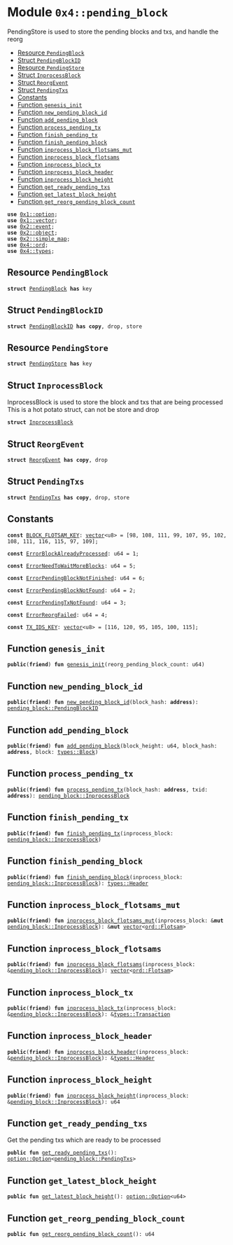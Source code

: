 
<a name="0x4_pending_block"></a>

# Module `0x4::pending_block`

PendingStore is used to store the pending blocks and txs, and handle the reorg


-  [Resource `PendingBlock`](#0x4_pending_block_PendingBlock)
-  [Struct `PendingBlockID`](#0x4_pending_block_PendingBlockID)
-  [Resource `PendingStore`](#0x4_pending_block_PendingStore)
-  [Struct `InprocessBlock`](#0x4_pending_block_InprocessBlock)
-  [Struct `ReorgEvent`](#0x4_pending_block_ReorgEvent)
-  [Struct `PendingTxs`](#0x4_pending_block_PendingTxs)
-  [Constants](#@Constants_0)
-  [Function `genesis_init`](#0x4_pending_block_genesis_init)
-  [Function `new_pending_block_id`](#0x4_pending_block_new_pending_block_id)
-  [Function `add_pending_block`](#0x4_pending_block_add_pending_block)
-  [Function `process_pending_tx`](#0x4_pending_block_process_pending_tx)
-  [Function `finish_pending_tx`](#0x4_pending_block_finish_pending_tx)
-  [Function `finish_pending_block`](#0x4_pending_block_finish_pending_block)
-  [Function `inprocess_block_flotsams_mut`](#0x4_pending_block_inprocess_block_flotsams_mut)
-  [Function `inprocess_block_flotsams`](#0x4_pending_block_inprocess_block_flotsams)
-  [Function `inprocess_block_tx`](#0x4_pending_block_inprocess_block_tx)
-  [Function `inprocess_block_header`](#0x4_pending_block_inprocess_block_header)
-  [Function `inprocess_block_height`](#0x4_pending_block_inprocess_block_height)
-  [Function `get_ready_pending_txs`](#0x4_pending_block_get_ready_pending_txs)
-  [Function `get_latest_block_height`](#0x4_pending_block_get_latest_block_height)
-  [Function `get_reorg_pending_block_count`](#0x4_pending_block_get_reorg_pending_block_count)


<pre><code><b>use</b> <a href="">0x1::option</a>;
<b>use</b> <a href="">0x1::vector</a>;
<b>use</b> <a href="">0x2::event</a>;
<b>use</b> <a href="">0x2::object</a>;
<b>use</b> <a href="">0x2::simple_map</a>;
<b>use</b> <a href="ord.md#0x4_ord">0x4::ord</a>;
<b>use</b> <a href="types.md#0x4_types">0x4::types</a>;
</code></pre>



<a name="0x4_pending_block_PendingBlock"></a>

## Resource `PendingBlock`



<pre><code><b>struct</b> <a href="pending_block.md#0x4_pending_block_PendingBlock">PendingBlock</a> <b>has</b> key
</code></pre>



<a name="0x4_pending_block_PendingBlockID"></a>

## Struct `PendingBlockID`



<pre><code><b>struct</b> <a href="pending_block.md#0x4_pending_block_PendingBlockID">PendingBlockID</a> <b>has</b> <b>copy</b>, drop, store
</code></pre>



<a name="0x4_pending_block_PendingStore"></a>

## Resource `PendingStore`



<pre><code><b>struct</b> <a href="pending_block.md#0x4_pending_block_PendingStore">PendingStore</a> <b>has</b> key
</code></pre>



<a name="0x4_pending_block_InprocessBlock"></a>

## Struct `InprocessBlock`

InprocessBlock is used to store the block and txs that are being processed
This is a hot potato struct, can not be store and drop


<pre><code><b>struct</b> <a href="pending_block.md#0x4_pending_block_InprocessBlock">InprocessBlock</a>
</code></pre>



<a name="0x4_pending_block_ReorgEvent"></a>

## Struct `ReorgEvent`



<pre><code><b>struct</b> <a href="pending_block.md#0x4_pending_block_ReorgEvent">ReorgEvent</a> <b>has</b> <b>copy</b>, drop
</code></pre>



<a name="0x4_pending_block_PendingTxs"></a>

## Struct `PendingTxs`



<pre><code><b>struct</b> <a href="pending_block.md#0x4_pending_block_PendingTxs">PendingTxs</a> <b>has</b> <b>copy</b>, drop, store
</code></pre>



<a name="@Constants_0"></a>

## Constants


<a name="0x4_pending_block_BLOCK_FLOTSAM_KEY"></a>



<pre><code><b>const</b> <a href="pending_block.md#0x4_pending_block_BLOCK_FLOTSAM_KEY">BLOCK_FLOTSAM_KEY</a>: <a href="">vector</a>&lt;u8&gt; = [98, 108, 111, 99, 107, 95, 102, 108, 111, 116, 115, 97, 109];
</code></pre>



<a name="0x4_pending_block_ErrorBlockAlreadyProcessed"></a>



<pre><code><b>const</b> <a href="pending_block.md#0x4_pending_block_ErrorBlockAlreadyProcessed">ErrorBlockAlreadyProcessed</a>: u64 = 1;
</code></pre>



<a name="0x4_pending_block_ErrorNeedToWaitMoreBlocks"></a>



<pre><code><b>const</b> <a href="pending_block.md#0x4_pending_block_ErrorNeedToWaitMoreBlocks">ErrorNeedToWaitMoreBlocks</a>: u64 = 5;
</code></pre>



<a name="0x4_pending_block_ErrorPendingBlockNotFinished"></a>



<pre><code><b>const</b> <a href="pending_block.md#0x4_pending_block_ErrorPendingBlockNotFinished">ErrorPendingBlockNotFinished</a>: u64 = 6;
</code></pre>



<a name="0x4_pending_block_ErrorPendingBlockNotFound"></a>



<pre><code><b>const</b> <a href="pending_block.md#0x4_pending_block_ErrorPendingBlockNotFound">ErrorPendingBlockNotFound</a>: u64 = 2;
</code></pre>



<a name="0x4_pending_block_ErrorPendingTxNotFound"></a>



<pre><code><b>const</b> <a href="pending_block.md#0x4_pending_block_ErrorPendingTxNotFound">ErrorPendingTxNotFound</a>: u64 = 3;
</code></pre>



<a name="0x4_pending_block_ErrorReorgFailed"></a>



<pre><code><b>const</b> <a href="pending_block.md#0x4_pending_block_ErrorReorgFailed">ErrorReorgFailed</a>: u64 = 4;
</code></pre>



<a name="0x4_pending_block_TX_IDS_KEY"></a>



<pre><code><b>const</b> <a href="pending_block.md#0x4_pending_block_TX_IDS_KEY">TX_IDS_KEY</a>: <a href="">vector</a>&lt;u8&gt; = [116, 120, 95, 105, 100, 115];
</code></pre>



<a name="0x4_pending_block_genesis_init"></a>

## Function `genesis_init`



<pre><code><b>public</b>(<b>friend</b>) <b>fun</b> <a href="pending_block.md#0x4_pending_block_genesis_init">genesis_init</a>(reorg_pending_block_count: u64)
</code></pre>



<a name="0x4_pending_block_new_pending_block_id"></a>

## Function `new_pending_block_id`



<pre><code><b>public</b>(<b>friend</b>) <b>fun</b> <a href="pending_block.md#0x4_pending_block_new_pending_block_id">new_pending_block_id</a>(block_hash: <b>address</b>): <a href="pending_block.md#0x4_pending_block_PendingBlockID">pending_block::PendingBlockID</a>
</code></pre>



<a name="0x4_pending_block_add_pending_block"></a>

## Function `add_pending_block`



<pre><code><b>public</b>(<b>friend</b>) <b>fun</b> <a href="pending_block.md#0x4_pending_block_add_pending_block">add_pending_block</a>(block_height: u64, block_hash: <b>address</b>, block: <a href="types.md#0x4_types_Block">types::Block</a>)
</code></pre>



<a name="0x4_pending_block_process_pending_tx"></a>

## Function `process_pending_tx`



<pre><code><b>public</b>(<b>friend</b>) <b>fun</b> <a href="pending_block.md#0x4_pending_block_process_pending_tx">process_pending_tx</a>(block_hash: <b>address</b>, txid: <b>address</b>): <a href="pending_block.md#0x4_pending_block_InprocessBlock">pending_block::InprocessBlock</a>
</code></pre>



<a name="0x4_pending_block_finish_pending_tx"></a>

## Function `finish_pending_tx`



<pre><code><b>public</b>(<b>friend</b>) <b>fun</b> <a href="pending_block.md#0x4_pending_block_finish_pending_tx">finish_pending_tx</a>(inprocess_block: <a href="pending_block.md#0x4_pending_block_InprocessBlock">pending_block::InprocessBlock</a>)
</code></pre>



<a name="0x4_pending_block_finish_pending_block"></a>

## Function `finish_pending_block`



<pre><code><b>public</b>(<b>friend</b>) <b>fun</b> <a href="pending_block.md#0x4_pending_block_finish_pending_block">finish_pending_block</a>(inprocess_block: <a href="pending_block.md#0x4_pending_block_InprocessBlock">pending_block::InprocessBlock</a>): <a href="types.md#0x4_types_Header">types::Header</a>
</code></pre>



<a name="0x4_pending_block_inprocess_block_flotsams_mut"></a>

## Function `inprocess_block_flotsams_mut`



<pre><code><b>public</b>(<b>friend</b>) <b>fun</b> <a href="pending_block.md#0x4_pending_block_inprocess_block_flotsams_mut">inprocess_block_flotsams_mut</a>(inprocess_block: &<b>mut</b> <a href="pending_block.md#0x4_pending_block_InprocessBlock">pending_block::InprocessBlock</a>): &<b>mut</b> <a href="">vector</a>&lt;<a href="ord.md#0x4_ord_Flotsam">ord::Flotsam</a>&gt;
</code></pre>



<a name="0x4_pending_block_inprocess_block_flotsams"></a>

## Function `inprocess_block_flotsams`



<pre><code><b>public</b>(<b>friend</b>) <b>fun</b> <a href="pending_block.md#0x4_pending_block_inprocess_block_flotsams">inprocess_block_flotsams</a>(inprocess_block: &<a href="pending_block.md#0x4_pending_block_InprocessBlock">pending_block::InprocessBlock</a>): <a href="">vector</a>&lt;<a href="ord.md#0x4_ord_Flotsam">ord::Flotsam</a>&gt;
</code></pre>



<a name="0x4_pending_block_inprocess_block_tx"></a>

## Function `inprocess_block_tx`



<pre><code><b>public</b>(<b>friend</b>) <b>fun</b> <a href="pending_block.md#0x4_pending_block_inprocess_block_tx">inprocess_block_tx</a>(inprocess_block: &<a href="pending_block.md#0x4_pending_block_InprocessBlock">pending_block::InprocessBlock</a>): &<a href="types.md#0x4_types_Transaction">types::Transaction</a>
</code></pre>



<a name="0x4_pending_block_inprocess_block_header"></a>

## Function `inprocess_block_header`



<pre><code><b>public</b>(<b>friend</b>) <b>fun</b> <a href="pending_block.md#0x4_pending_block_inprocess_block_header">inprocess_block_header</a>(inprocess_block: &<a href="pending_block.md#0x4_pending_block_InprocessBlock">pending_block::InprocessBlock</a>): &<a href="types.md#0x4_types_Header">types::Header</a>
</code></pre>



<a name="0x4_pending_block_inprocess_block_height"></a>

## Function `inprocess_block_height`



<pre><code><b>public</b>(<b>friend</b>) <b>fun</b> <a href="pending_block.md#0x4_pending_block_inprocess_block_height">inprocess_block_height</a>(inprocess_block: &<a href="pending_block.md#0x4_pending_block_InprocessBlock">pending_block::InprocessBlock</a>): u64
</code></pre>



<a name="0x4_pending_block_get_ready_pending_txs"></a>

## Function `get_ready_pending_txs`

Get the pending txs which are ready to be processed


<pre><code><b>public</b> <b>fun</b> <a href="pending_block.md#0x4_pending_block_get_ready_pending_txs">get_ready_pending_txs</a>(): <a href="_Option">option::Option</a>&lt;<a href="pending_block.md#0x4_pending_block_PendingTxs">pending_block::PendingTxs</a>&gt;
</code></pre>



<a name="0x4_pending_block_get_latest_block_height"></a>

## Function `get_latest_block_height`



<pre><code><b>public</b> <b>fun</b> <a href="pending_block.md#0x4_pending_block_get_latest_block_height">get_latest_block_height</a>(): <a href="_Option">option::Option</a>&lt;u64&gt;
</code></pre>



<a name="0x4_pending_block_get_reorg_pending_block_count"></a>

## Function `get_reorg_pending_block_count`



<pre><code><b>public</b> <b>fun</b> <a href="pending_block.md#0x4_pending_block_get_reorg_pending_block_count">get_reorg_pending_block_count</a>(): u64
</code></pre>
